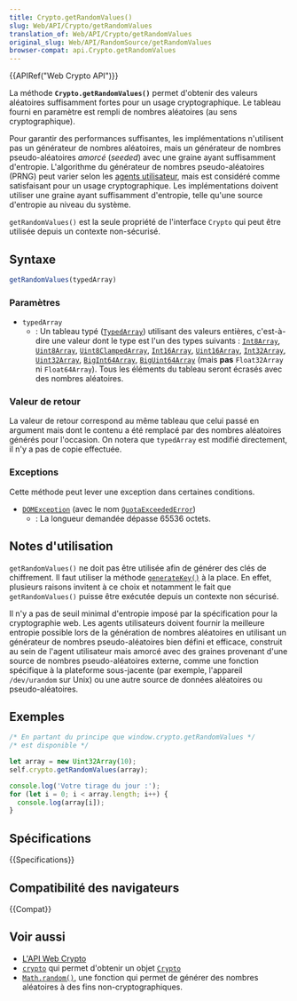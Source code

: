 ```yaml
---
title: Crypto.getRandomValues()
slug: Web/API/Crypto/getRandomValues
translation_of: Web/API/Crypto/getRandomValues
original_slug: Web/API/RandomSource/getRandomValues
browser-compat: api.Crypto.getRandomValues
---
```


{{APIRef("Web Crypto API")}}

La méthode **`Crypto.getRandomValues()`** permet d'obtenir des valeurs aléatoires suffisamment fortes pour un usage cryptographique. Le tableau fourni en paramètre est rempli de nombres aléatoires (au sens cryptographique).

Pour garantir des performances suffisantes, les implémentations n'utilisent pas un générateur de nombres aléatoires, mais un générateur de nombres pseudo-aléatoires _amorcé_ (<i lang="en">seeded</i>) avec une graine ayant suffisamment d'entropie. L'algorithme du générateur de nombres pseudo-aléatoires (PRNG) peut varier selon les [agents utilisateur](/fr/docs/Glossary/User_agent), mais est considéré comme satisfaisant pour un usage cryptographique. Les implémentations doivent utiliser une graine ayant suffisamment d'entropie, telle qu'une source d'entropie au niveau du système.

`getRandomValues()` est la seule propriété de l'interface `Crypto` qui peut être utilisée depuis un contexte non-sécurisé.

## Syntaxe

```js
getRandomValues(typedArray)
```

### Paramètres

- `typedArray`
  - : Un tableau typé ([`TypedArray`](/fr/docs/Web/JavaScript/Reference/Global_Objects/TypedArray)) utilisant des valeurs entières, c'est-à-dire une valeur dont le type est l'un des types suivants&nbsp;: [`Int8Array`](/fr/docs/Web/JavaScript/Reference/Global_Objects/Int8Array), [`Uint8Array`](/fr/docs/Web/JavaScript/Reference/Global_Objects/Uint8Array), [`Uint8ClampedArray`](/fr/docs/Web/JavaScript/Reference/Global_Objects/Uint8ClampedArray), [`Int16Array`](/fr/docs/Web/JavaScript/Reference/Global_Objects/Int16Array), [`Uint16Array`](/fr/docs/Web/JavaScript/Reference/Global_Objects/Uint16Array), [`Int32Array`](/fr/docs/Web/JavaScript/Reference/Global_Objects/Int32Array), [`Uint32Array`](/fr/docs/Web/JavaScript/Reference/Global_Objects/Uint32Array), [`BigInt64Array`](/fr/docs/Web/JavaScript/Reference/Global_Objects/BigInt64Array), [`BigUint64Array`](/fr/docs/Web/JavaScript/Reference/Global_Objects/BigUint64Array) (mais **pas** `Float32Array` ni `Float64Array`). Tous les éléments du tableau seront écrasés avec des nombres aléatoires.

### Valeur de retour

La valeur de retour correspond au même tableau que celui passé en argument mais dont le contenu a été remplacé par des nombres aléatoires générés pour l'occasion. On notera que `typedArray` est modifié directement, il n'y a pas de copie effectuée.

### Exceptions

Cette méthode peut lever une exception dans certaines conditions.

- [`DOMException`](/fr/docs/Web/API/DOMException) (avec le nom [`QuotaExceededError`](/fr/docs/Web/API/DOMException#quotaexceedederror))
  - : La longueur demandée dépasse 65536 octets.

## Notes d'utilisation

`getRandomValues()` ne doit pas être utilisée afin de générer des clés de chiffrement. Il faut utiliser la méthode [`generateKey()`](/fr/docs/Web/API/SubtleCrypto/generateKey) à la place. En effet, plusieurs raisons invitent à ce choix et notamment le fait que `getRandomValues()` puisse être exécutée depuis un contexte non sécurisé.

Il n'y a pas de seuil minimal d'entropie imposé par la spécification pour la cryptographie web. Les agents utilisateurs doivent fournir la meilleure entropie possible lors de la génération de nombres aléatoires en utilisant un générateur de nombres pseudo-aléatoires bien défini et efficace, construit au sein de l'agent utilisateur mais amorcé avec des graines provenant d'une source de nombres pseudo-aléatoires externe, comme une fonction spécifique à la plateforme sous-jacente (par exemple, l'appareil `/dev/urandom` sur Unix) ou une autre source de données aléatoires ou pseudo-aléatoires.

## Exemples

```js
/* En partant du principe que window.crypto.getRandomValues */
/* est disponible */

let array = new Uint32Array(10);
self.crypto.getRandomValues(array);

console.log('Votre tirage du jour :');
for (let i = 0; i < array.length; i++) {
  console.log(array[i]);
}
```

## Spécifications

{{Specifications}}

## Compatibilité des navigateurs

{{Compat}}

## Voir aussi

- [L'API Web Crypto](/fr/docs/Web/API/Web_Crypto_API)
- [`crypto`](/fr/docs/Web/API/crypto_property) qui permet d'obtenir un objet [`Crypto`](/fr/docs/Web/API/Crypto)
- [`Math.random()`](/fr/docs/Web/JavaScript/Reference/Global_Objects/Math/random), une fonction qui permet de générer des nombres aléatoires à des fins non-cryptographiques.
